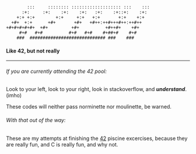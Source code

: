 ```
        :::     :::::::: ::::::::::::::::::: :::    ::: 
      :+:     :+:    :+:    :+:   :+:    :+::+:    :+:  
    +:+ +:+        +:+     +:+   +:+       +:+    +:+   
  +#+  +:+      +#+       +#+   +#++:++#+++#++:++#++    
+#+#+#+#+#+  +#+         +#+          +#++#+    +#+     
     #+#   #+#          #+#   #+#    #+##+#    #+#      
    ###  ############################# ###    ###       
```

#### Like 42, but not really
---

###### If you are currently attending the 42 pool:

Look to your left, look to your right, look in stackoverflow, and _**understand**_. (imho)

These codes will neither pass norminette nor moulinette, be warned.

###### With that out of the way:

These are my attempts at finishing the [42][1] piscine excercises, because they are really fun, and C is really fun, and why not.

[1]: https://42.fr/



